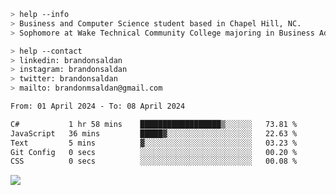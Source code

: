 ````bash
> help --info
> Business and Computer Science student based in Chapel Hill, NC.
> Sophomore at Wake Technical Community College majoring in Business Administration.
````

````bash
> help --contact
> linkedin: brandonsaldan
> instagram: brandonsaldan
> twitter: brandonsaldan
> mailto: brandonmsaldan@gmail.com
````

<!--START_SECTION:waka-->

```txt
From: 01 April 2024 - To: 08 April 2024

C#           1 hr 58 mins    ██████████████████▒░░░░░░   73.81 %
JavaScript   36 mins         █████▓░░░░░░░░░░░░░░░░░░░   22.63 %
Text         5 mins          ▓░░░░░░░░░░░░░░░░░░░░░░░░   03.23 %
Git Config   0 secs          ░░░░░░░░░░░░░░░░░░░░░░░░░   00.20 %
CSS          0 secs          ░░░░░░░░░░░░░░░░░░░░░░░░░   00.08 %
```

<!--END_SECTION:waka-->

![](https://komarev.com/ghpvc/?username=brandonsaldan&color=6A8AFF)
